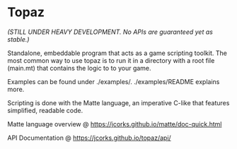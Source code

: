 # Topaz

*(STILL UNDER HEAVY DEVELOPMENT. No APIs are guaranteed yet as stable.)*

Standalone, embeddable program that acts as a game scripting toolkit.
The most common way to use topaz is to run it in a directory with 
a root file (main.mt) that contains the logic to to your game.

Examples can be found under ./examples/. ./examples/README explains 
more.



Scripting is done with the Matte language, an 
imperative C-like that features simplified, readable code.

Matte language overview @ https://jcorks.github.io/matte/doc-quick.html

API Documentation @ https://jcorks.github.io/topaz/api/




